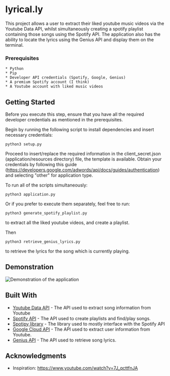 # lyrical.ly

This project allows a user to extract their liked youtube music videos via the Youtube Data API, whilst simultaneously creating a spotify playlist containing those songs using the Spotify API. 
The application also has the ability to locate the lyrics using the Genius API and display them on the terminal. 

### Prerequisites

```
* Python
* Pip
* Developer API credentials (Spotify, Google, Genius)
* A premium Spotify account (I think)
* A Youtube account with liked music videos
```

## Getting Started

Before you execute this step, ensure that you have all the required developer credentials as mentioned in the prerequisites.

Begin by running the following script to install dependencies and insert necessary credentials:
```
python3 setup.py
```
Proceed to insert/replace the required information in the client_secret.json (application/resources directory) file, the template is available. 
Obtain your credentials by following this guide (https://developers.google.com/adwords/api/docs/guides/authentication) and selecting "other" for application type.

To run all of the scripts simultaneously: 
```
python3 application.py
```
Or if you prefer to execute them separately, feel free to run:
```
python3 generate_spotify_playlist.py
```
to extract all the liked youtube videos, and create a playlist.

Then 
```
python3 retrieve_genius_lyrics.py
```
to retrieve the lyrics for the song which is currently playing. 

## Demonstration

![Demonstration of the application](application/resources/demo.gif)

## Built With

* [Youtube Data API](https://developers.google.com/youtube/v3) - The API used to extract song information from Youtube 
* [Spotify API](https://developer.spotify.com/) - The API used to create playlists and find/play songs. 
* [Spotipy library](https://spotipy.readthedocs.io/en/2.9.0/#) - The library used to mostly interface with the Spotify API
* [Google Cloud API](https://console.developers.google.com/) - The API used to extract user information from Youtube. 
* [Genius API](https://docs.genius.com/) - The API used to retrieve song lyrics.

## Acknowledgments

* Inspiration: https://www.youtube.com/watch?v=7J_qcttfnJA
